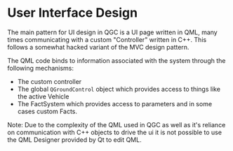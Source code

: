 # User Interface Design

The main pattern for UI design in QGC is a UI page written in QML, many times communicating with a custom "Controller" written in C++. This follows a somewhat hacked variant of the MVC design pattern.

The QML code binds to information associated with the system through the following mechanisms:

- The custom controller
- The global `QGroundControl` object which provides access to things like the active Vehicle
- The FactSystem which provides access to parameters and in some cases custom Facts.

Note: Due to the complexity of the QML used in QGC as well as it's reliance on communication with C++ objects to drive the ui it is not possible to use the QML Designer provided by Qt to edit QML.
